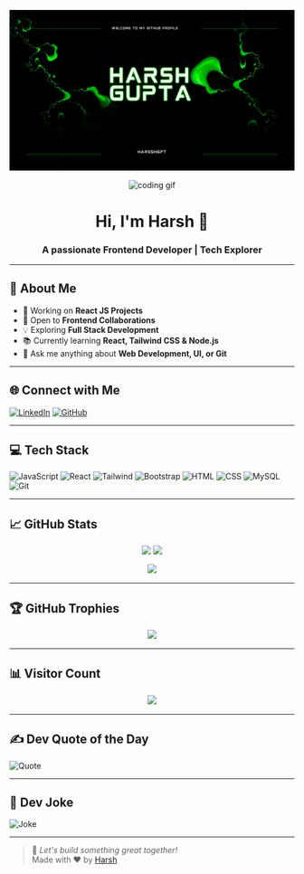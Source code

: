 <!-- Banner -->
![Header](https://github.com/harsshgpt/harsshgpt/blob/main/Blue%20and%20White%20Modern%20Videographic%20Music%20YouTube%20Channel%20Art.png)

<div align="center">
  <img src="https://media.giphy.com/media/VTtANKl0beDFQRLDTh/giphy.gif" width="200" alt="coding gif" />
  <h1>Hi, I'm Harsh 👋</h1>
  <h3>A passionate Frontend Developer | Tech Explorer</h3>
</div>

---

## 🌟 About Me

- 🔭 Working on **React JS Projects**
- 👯 Open to **Frontend Collaborations**
- 💡 Exploring **Full Stack Development**
- 📚 Currently learning **React, Tailwind CSS & Node.js**
- 💬 Ask me anything about **Web Development, UI, or Git**

---

## 🌐 Connect with Me

[![LinkedIn](https://img.shields.io/badge/-LinkedIn-0077B5?style=for-the-badge&logo=linkedin&logoColor=white)](https://www.linkedin.com/in/harsshgupta01/)
[![GitHub](https://img.shields.io/badge/-GitHub-181717?style=for-the-badge&logo=github&logoColor=white)](https://github.com/harsshgpt)

---

## 💻 Tech Stack

![JavaScript](https://img.shields.io/badge/-JavaScript-black?style=for-the-badge&logo=javascript)
![React](https://img.shields.io/badge/-React-black?style=for-the-badge&logo=react)
![Tailwind](https://img.shields.io/badge/-TailwindCSS-0ea5e9?style=for-the-badge&logo=tailwind-css&logoColor=white)
![Bootstrap](https://img.shields.io/badge/-Bootstrap-563d7c?style=for-the-badge&logo=bootstrap)
![HTML](https://img.shields.io/badge/-HTML5-E34F26?style=for-the-badge&logo=html5&logoColor=white)
![CSS](https://img.shields.io/badge/-CSS3-1572B6?style=for-the-badge&logo=css3)
![MySQL](https://img.shields.io/badge/-MySQL-black?style=for-the-badge&logo=mysql)
![Git](https://img.shields.io/badge/-Git-F05032?style=for-the-badge&logo=git&logoColor=white)

---

## 📈 GitHub Stats

<p align="center">
  <img src="https://github-readme-stats.vercel.app/api?username=harsshgpt&show_icons=true&theme=tokyonight&count_private=true" height="180"/>
  <img src="https://github-readme-streak-stats.herokuapp.com/?user=harsshgpt&theme=tokyonight" height="180"/>
</p>
<p align="center">
  <img src="https://github-readme-stats.vercel.app/api/top-langs/?username=harsshgpt&layout=compact&theme=tokyonight" height="150"/>
</p>

---

## 🏆 GitHub Trophies

<p align="center">
  <img src="https://github-profile-trophy.vercel.app/?username=harsshgpt&theme=radical&no-bg=true&margin-w=10"/>
</p>

---

## 📊 Visitor Count

<p align="center">
  <img src="https://komarev.com/ghpvc/?username=harsshgpt&label=Visitors&color=0e75b6&style=flat" />
</p>

---

## ✍️ Dev Quote of the Day

![Quote](https://quotes-github-readme.vercel.app/api?type=horizontal&theme=tokyonight)

---

## 🤣 Dev Joke

![Joke](https://readme-jokes.vercel.app/api?theme=tokyonight)

---

> 🚀 _Let's build something great together!_  
> Made with ❤️ by [Harsh](https://github.com/harsshgpt)

